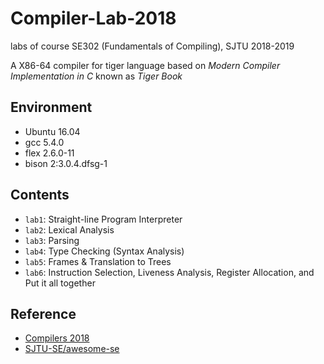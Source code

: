 # Compiler-Lab-2018
labs of course SE302 (Fundamentals of Compiling), SJTU 2018-2019

A X86-64 compiler for tiger language based on *Modern Compiler Implementation in C* known as *Tiger Book* 

## Environment
* Ubuntu 16.04
* gcc 5.4.0
* flex 2.6.0-11
* bison 2:3.0.4.dfsg-1

## Contents
* `lab1`: Straight-line Program Interpreter
* `lab2`: Lexical Analysis
* `lab3`: Parsing
* `lab4`: Type Checking (Syntax Analysis)
* `lab5`: Frames & Translation to Trees
* `lab6`: Instruction Selection, Liveness Analysis, Register Allocation, and Put it all together

## Reference
* [Compilers 2018](https://ipads.se.sjtu.edu.cn/courses/compilers/index.shtml)
* [SJTU-SE/awesome-se](https://github.com/SJTU-SE/awesome-se#compiler)
